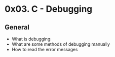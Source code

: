 # 0x03. C - Debugging

## General

- What is debugging
- What are some methods of debugging manually
- How to read the error messages
